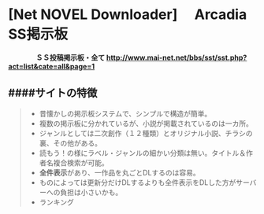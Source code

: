 ﻿[Net NOVEL Downloader] 　Arcadia SS掲示板
==
　　　　**ＳＳ投稿掲示板・全て     http://www.mai-net.net/bbs/sst/sst.php?act=list&cate=all&page=1**


####サイトの特徴
----
> - 昔懐かしの掲示板システムで、シンプルで構造が簡単。
> - 複数の掲示板に分かれているが、小説が掲載されているのは一カ所。
> - ジャンルとしては二次創作（１２種類）とオリジナル小説、チラシの裏、その他がある。
> - 読もう！の様にラベル・ジャンルの細かい分類は無い。タイトル＆作者名複合検索が可能。
> - **全件表示**があり、一作品を丸ごとDLするのは容易。
> - ものによっては更新分だけDLするよりも全件表示をDLした方がサーバーへの負担は小さいかも。
> - ランキング